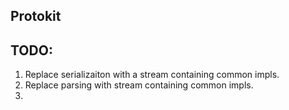 ## Protokit


## TODO:
1. Replace serializaiton with a stream containing common impls.
2. Replace parsing with stream containing common impls.
3. 